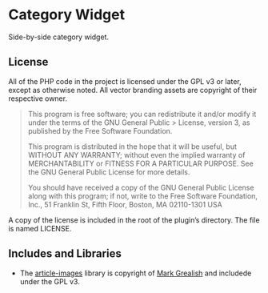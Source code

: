 # Category Widget
Side-by-side category widget.

## License
All of the PHP code in the project is licensed under the GPL v3 or later, except as otherwise noted. All vector branding assets are copyright of their respective owner.

> This program is free software; you can redistribute it and/or modify it under the terms of the GNU General Public > License, version 3, as published by the Free Software Foundation.
> 
>This program is distributed in the hope that it will be useful, but WITHOUT ANY WARRANTY; without even the implied warranty of MERCHANTABILITY or FITNESS FOR A PARTICULAR PURPOSE. See the GNU General Public License for more details.
> 
> You should have received a copy of the GNU General Public License along with this program; if not, write to the Free Software Foundation, Inc., 51 Franklin St, Fifth Floor, Boston, MA 02110-1301 USA

A copy of the license is included in the root of the plugin’s directory. The file is named LICENSE.

## Includes and Libraries
* The [article-images](https://github.com/bhalash/article-images) library is copyright of [Mark Grealish](https://www.bhalash.com) and includede under the GPL v3.
